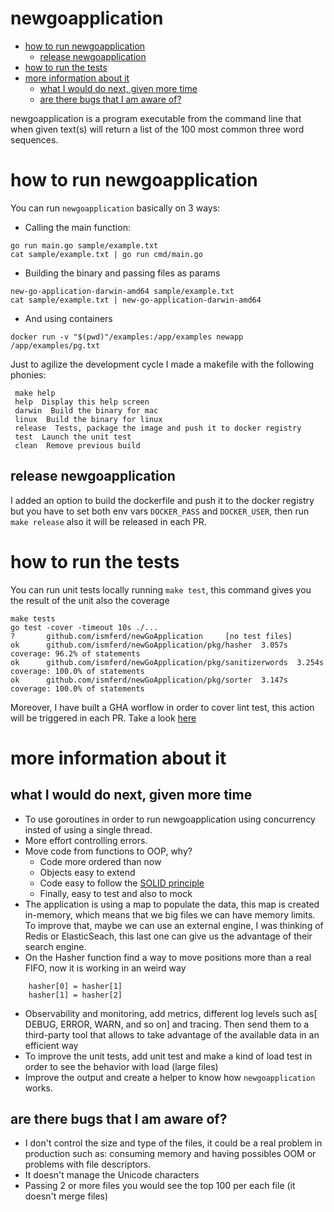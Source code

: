 # newgoapplication

- [how to run newgoapplication](#how-to-run-newgoapplication)
    - [release newgoapplication](#release-newgoapplication)
- [how to run the tests](#how-to-run-the-tests)
- [more information about it](#more-information-about-it)
    - [what I would do next, given more time](#what-I-would-do-next,-given-more-time)
    - [are there bugs that I am aware of?](#are-there-bugs-that-I-am-aware-of?)

newgoapplication is a program executable from the command line that when given text(s) will return a list of the 100 most common three word sequences.

# how to run newgoapplication

You can run `newgoapplication` basically on 3 ways:

* Calling the main function:
```
go run main.go sample/example.txt
cat sample/example.txt | go run cmd/main.go
```
* Building the binary and passing files as params
```
new-go-application-darwin-amd64 sample/example.txt
cat sample/example.txt | new-go-application-darwin-amd64
```
* And using containers
```
docker run -v "$(pwd)"/examples:/app/examples newapp /app/examples/pg.txt
```

Just to agilize the development cycle I made a makefile with the following phonies:
```
 make help
 help  Display this help screen
 darwin  Build the binary for mac
 linux  Build the binary for linux
 release  Tests, package the image and push it to docker registry
 test  Launch the unit test
 clean  Remove previous build
 ```

## release newgoapplication

I added an option to build the dockerfile and push it to the docker registry but you have to set both env vars `DOCKER_PASS` and `DOCKER_USER`, then run `make release` also it will be released in each PR.

# how to run the tests

You can run unit tests locally running `make test`, this command gives you the result of the unit also the coverage
```
make tests
go test -cover -timeout 10s ./...
?       github.com/ismferd/newGoApplication     [no test files]
ok      github.com/ismferd/newGoApplication/pkg/hasher  3.057s  coverage: 96.2% of statements
ok      github.com/ismferd/newGoApplication/pkg/sanitizerwords  3.254s  coverage: 100.0% of statements
ok      github.com/ismferd/newGoApplication/pkg/sorter  3.147s  coverage: 100.0% of statements
```
Moreover, I have built a GHA worflow in order to cover lint test, this action will be triggered in each PR.
Take a look [here](https://github.com/ismferd/newgoapplication/actions/runs/1854934656)

# more information about it
## what I would do next, given more time

- To use goroutines in order to run newgoapplication using concurrency insted of using a single thread.
- More effort controlling errors.
- Move code from functions to OOP, why?
    - Code more ordered than now
    - Objects easy to extend
    - Code easy to follow the [SOLID principle](https://en.wikipedia.org/wiki/SOLID)
    - Finally, easy to test and also to mock
- The application is using a map to populate the data, this map is created in-memory, which means that we big files we can have memory limits. To improve that, maybe we can use an external engine, I was thinking of Redis or ElasticSeach, this last one can give us the advantage of their search engine.
- On the Hasher function find a way to move positions more than a real FIFO, now it is working in an weird way
```
	hasher[0] = hasher[1]
	hasher[1] = hasher[2]
```
- Observability and monitoring, add metrics, different log levels such as[ DEBUG, ERROR, WARN, and so on] and tracing. Then send them to a third-party tool that allows to take advantage of the available data in an efficient way
- To improve the unit tests, add unit test and make a kind of load test in order to see the behavior with load (large files)
- Improve the output and create a helper to know how `newgoapplication` works.

## are there bugs that I am aware of?

- I don't control the size and type of the files, it could be a real problem in production such as: consuming memory and having possibles OOM or problems with file descriptors.
- It doesn't manage the Unicode characters
- Passing 2 or more files you would see the top 100 per each file (it doesn't merge files)

